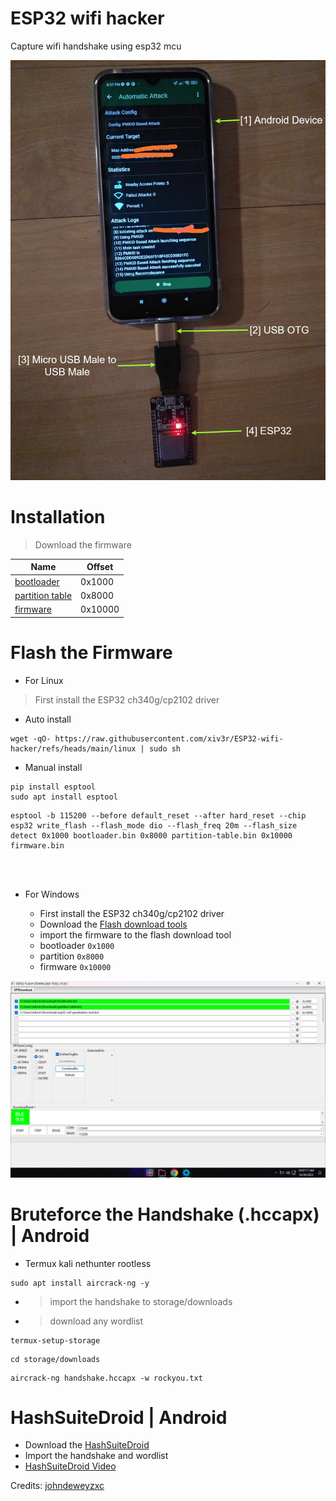 # ESP32 wifi hacker

Capture wifi handshake using esp32 mcu

<img src="https://github.com/xiv3r/ESP32-wifi-hacker/blob/main/esp32_1.png">


# Installation
> Download the firmware

| Name            | Offset |
|-----------------|--------|
| [bootloader](https://raw.githubusercontent.com/xiv3r/ESP32-wifi-hacker/refs/heads/main/bin/bootloader.bin)      | 0x1000 |
| [partition table](https://raw.githubusercontent.com/xiv3r/ESP32-wifi-hacker/refs/heads/main/bin/partition-table.bin) | 0x8000 |
| [firmware](https://raw.githubusercontent.com/xiv3r/ESP32-wifi-hacker/refs/heads/main/bin/firmware.bin)        | 0x10000|

# Flash the Firmware

- For Linux
> First install the ESP32 ch340g/cp2102 driver
  - Auto install
```
wget -qO- https://raw.githubusercontent.com/xiv3r/ESP32-wifi-hacker/refs/heads/main/linux | sudo sh
```
  - Manual install
```
pip install esptool
sudo apt install esptool
```
```
esptool -b 115200 --before default_reset --after hard_reset --chip esp32 write_flash --flash_mode dio --flash_freq 20m --flash_size detect 0x1000 bootloader.bin 0x8000 partition-table.bin 0x10000 firmware.bin
```

<br><br>

- For Windows

  - First install the ESP32 ch340g/cp2102 driver
  - Download the [Flash download tools](https://github.com/xiv3r/ESP32-wifi-hacker/releases/download/Flasher/flash_download_tool.zip)
  - import the firmware to the flash download tool
  - bootloader `0x1000`
  - partition  `0x8000`
  - firmware   `0x10000`

<img src="https://github.com/xiv3r/ESP32-wifi-hacker/blob/main/esp32_win.png">

# Bruteforce the Handshake (.hccapx) | Android
- Termux kali nethunter rootless
```
sudo apt install aircrack-ng -y
```
- > import the handshake to storage/downloads
- > download any wordlist
```
termux-setup-storage
```
```
cd storage/downloads
```
```
aircrack-ng handshake.hccapx -w rockyou.txt
```

# HashSuiteDroid | Android

- Download the [HashSuiteDroid](https://github.com/xiv3r/ESP32-wifi-hacker/releases/download/Flasher/HashSuiteDroid_1_6.apk)
- Import the handshake and wordlist
- [HashSuiteDroid Video](https://github.com/xiv3r/ESP32-wifi-hacker/releases/download/Flasher/HashSuiteDroid.mp4)



Credits: [johndeweyzxc](https://github.com/johndeweyzxc)


